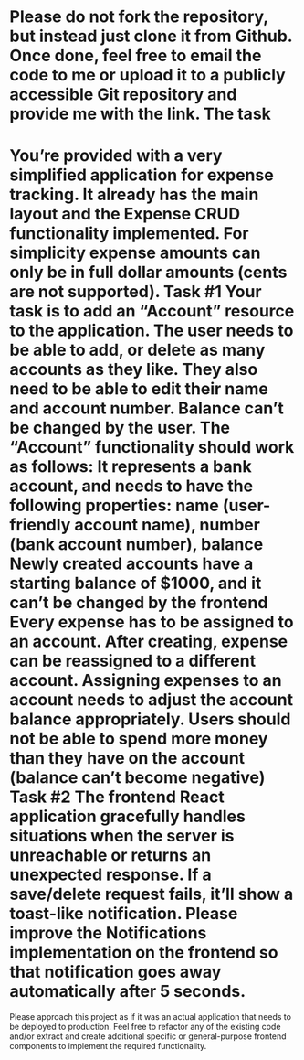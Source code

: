 Please do not fork the repository, but instead just clone it from Github. Once done, feel free to email the code to me or upload it to a publicly accessible Git repository and provide me with the link.
The task
============================================
You’re provided with a very simplified application for expense tracking. It already has the main layout and the Expense CRUD functionality implemented. For simplicity expense amounts can only be in full dollar amounts (cents are not supported).
Task #1
Your task is to add an “Account” resource to the application. The user needs to be able to add, or delete as many accounts as they like. They also need to be able to edit their name and account number. Balance can’t be changed by the user.
The “Account” functionality should work as follows:
It represents a bank account, and needs to have the following properties: name (user-friendly account name), number (bank account number), balance
Newly created accounts have a starting balance of $1000, and it can’t be changed by the frontend
Every expense has to be assigned to an account. After creating, expense can be reassigned to a different account. Assigning expenses to an account needs to adjust the account balance appropriately.
Users should not be able to spend more money than they have on the account (balance can’t become negative)
Task #2
The frontend React application gracefully handles situations when the server is unreachable or returns an unexpected response. If a save/delete request fails, it’ll show a toast-like notification. Please improve the Notifications implementation on the frontend so that notification goes away automatically after 5 seconds.
============================================
Please approach this project as if it was an actual application that needs to be deployed to production. Feel free to refactor any of the existing code and/or extract and create additional specific or general-purpose frontend components to implement the required functionality.
